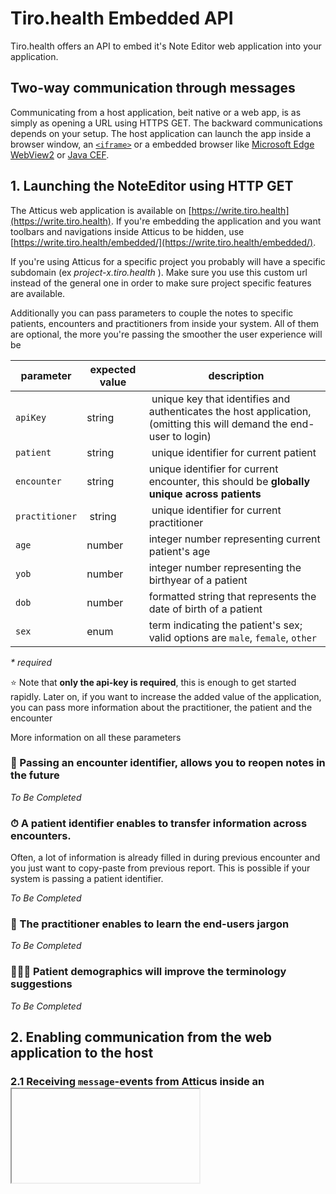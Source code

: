 # Tiro.health Embedded API

Tiro.health offers an API to embed it's Note Editor web application into your application.

## Two-way communication through messages
Communicating from a host application, beit native or a web app, is as simply as opening a URL using HTTPS GET. The backward communications depends on your setup. The host application can launch the app inside a browser window, an [`<iframe>`](https://developer.mozilla.org/en-US/docs/Web/HTML/Element/iframe) or a embedded browser like [Microsoft Edge WebView2](https://docs.microsoft.com/en-us/microsoft-edge/webview2/) or [Java CEF](https://bitbucket.org/chromiumembedded/java-cef/).

## 1. Launching the NoteEditor using HTTP GET

The Atticus web application is available on [https://write.tiro.health](https://write.tiro.health).
If you're embedding the application and you want toolbars and navigations inside Atticus to be hidden, use [https://write.tiro.health/embedded/](https://write.tiro.health/embedded/).

If you're using Atticus for a specific project you probably will have a specific subdomain (ex *project-x.tiro.health* ). Make sure you use this custom url instead of the general one in order to make sure project specific features are available.

Additionally you can pass parameters to couple the notes to specific patients, encounters and practitioners from inside your system.
All of them are optional, the more you're passing the smoother the user experience will be

| parameter | expected value | description |
|----------|----------------|-------------|
| `apiKey` | string | unique key that identifies and authenticates the host application, (omitting this will demand the end-user to login) |
| `patient` | string | unique identifier for current patient |
| `encounter` | string | unique identifier for current encounter, this should be **globally unique across patients** |
| `practitioner` | string | unique identifier for current practitioner | 
| `age` | number | integer number representing current patient's age |
| `yob` | number | integer number representing the birthyear of a patient |
| `dob` | number | formatted string that represents the date of birth of a patient |
| `sex` | enum | term indicating the patient's sex; valid options are `male`, `female`, `other` |
 <i> \* required </i>

⭐️️ Note that **only the api-key is required**, this is enough to get started rapidly. Later on, if you want to increase the added value of the application, you can pass more information about the practitioner, the patient and the encounter

More information on all these parameters
### 💾  Passing an encounter identifier, allows you to reopen notes in the future
*To Be Completed*

### ⏱ A patient identifier enables to transfer information across encounters.
Often, a lot of information is already filled in during previous encounter and you just want to copy-paste from previous report. This is possible if your system is passing a patient identifier. 

*To Be Completed*

### 📄 The practitioner enables to learn the end-users jargon
*To Be Completed*

### 👨‍👦‍👦 Patient demographics will improve the terminology suggestions
*To Be Completed*

## 2. Enabling communication from the web application to the host

### 2.1 Receiving `message`-events from Atticus inside an <iframe />

### 2.2 Using messages in a native .NET application using a Microsoft Edge WebView2 component
The Microsoft Edge WebView2 component is a super performant browser component. It let's you open the Note Editor web application but also enables you to exposes callbacks for backawards communication form the web app to the host. By buidling a simple class that contains a *setter* method, you enable the Note Editor to write back information to your host application in a secure manner! We will refer to this class as the **bridge**. 

Let's look at an example implementation of such `Bridge` in C#:
```C#
[ClassInterface(ClassInterfaceType.AutoDual)]
[ComVisible(true)]
public class Bridge
{
    /*
        standard constructor 
    */
    
    // this function will be called by the NoteEditor to send back it's content in a FHIR/JSON format
    public void setFhirDocument(string fhirJsonDocument)
    {   
        // this parser is used to convert and validate the received JSON
        var parser = new FhirJsonParser(new ParserSettings
        {
            AcceptUnknownMembers = true,
            AllowUnrecognizedEnums = true
        });

        try
        {   
            // this is a FHIR Bundle
            this._response = parser.Parse<Bundle>(fhirJsonDocument); 

            // the first resource is a Composition containing a plain-text version of each section
            var composition =(Composition)this._response.Entry.First().Resource;

            foreach(var section in composition.Section){
                /**
                    Here you can process the section;
                    section.Code contains codes to differentiate different sections
                    section.Title contais the title of each section
                    section.Text contains the content of each section

                */

                // replace the URI with the system URI you need.
                var code = section.Code.Coding.Find((c) => c.System == "http://tce.tiro.health/fhir/DocumentSections").Code; 
                Console.WriteLine(code);
                Console.WriteLine(section.Title);
                Console.WriteLine(section.Text.Div);
            }

        }
        catch (FormatException fe)
        {
            Console.WriteLine(fe.ToString());
        }
    }
}

// inside your form you have to initialize the Bridge
public partial class Form1 : Form
{
    public Form1()
    {
        InitializeComponent();
        InitializeAsync();
    }

    async void InitializeAsync()
    {
        await webView21.EnsureCoreWebView2Async(null);
        // notice the first parameter 'bridge'; this is the name by which the Tiro.health note editor will have access to the class instances
        webView21.CoreWebView2.AddHostObjectToScript("bridge", new Bridge(this));
    }

```
In the `setFhirDocument` callback, the content of the note editor is parsed, validated (based on FHIR) and then set to the `this._response` variable. This variable `this._response` is a FHIR bundle. Its first entry contains a Composition resource. This is an object that contains the titles and text of each section.
For more info [check the site of Firely](https://docs.fire.ly/projects/Firely-NET-SDK/model/bundles.html#looking-at-the-content)

### 
```mermaid
sequenceDiagram;
    participant WebView2
    participant NoteEditor

    WebView2 ->> NoteEditor: HTTP GET write.tiro.health/embedded
    par
        NoteEditor -->> WebView2 : async callback Bridge.setFhirDocument
        %% WebView2 -->> NoteEditor : Bridge.getFhirDocument 
    end


```

